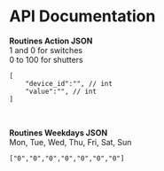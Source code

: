# API Documentation

__Routines Action JSON__
<br/>
1 and 0 for switches
<br/>
0 to 100 for shutters
<pre><code>[
    "device_id":"", // int
    "value":"", // int
]
</code></pre>
<br/>

__Routines Weekdays JSON__
<br />
Mon, Tue, Wed, Thu, Fri, Sat, Sun
<pre><code>["0","0","0","0","0","0","0"]
</code></pre>

